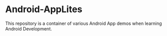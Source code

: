 Android-AppLites
================

This repository is a container of various Android App demos when learning Android Development.
